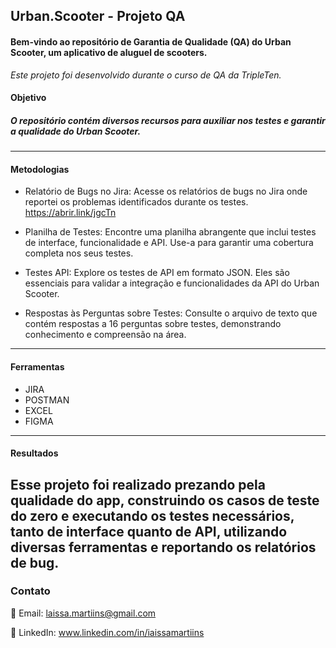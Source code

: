 ## Urban.Scooter - Projeto QA 

#### Bem-vindo ao repositório de Garantia de Qualidade (QA) do Urban Scooter, um aplicativo de aluguel de scooters. 
*Este projeto foi desenvolvido durante o curso de QA da TripleTen.* 

#### Objetivo 
##### O repositório contém diversos recursos para auxiliar nos testes e garantir a qualidade do Urban Scooter.
----
#### Metodologias

- Relatório de Bugs no Jira: Acesse os relatórios de bugs no Jira onde reportei os problemas identificados durante os testes. https://abrir.link/jgcTn

- Planilha de Testes: Encontre uma planilha abrangente que inclui testes de interface, funcionalidade e API. Use-a para garantir uma cobertura completa nos seus testes.

- Testes API: Explore os testes de API em formato JSON. Eles são essenciais para validar a integração e funcionalidades da API do Urban Scooter.

- Respostas às Perguntas sobre Testes: Consulte o arquivo de texto que contém respostas a 16 perguntas sobre testes, demonstrando conhecimento e compreensão na área.
----
#### Ferramentas  
- JIRA 
- POSTMAN
- EXCEL 
- FIGMA
---- 
#### Resultados 
Esse projeto foi realizado prezando pela qualidade do app, construindo os casos de teste do zero e executando os testes necessários, tanto de interface quanto de API, utilizando diversas ferramentas e reportando os relatórios de bug.  
----
### Contato 
📧 Email: laissa.martiins@gmail.com

💼 LinkedIn: www.linkedin.com/in/iaissamartiins

